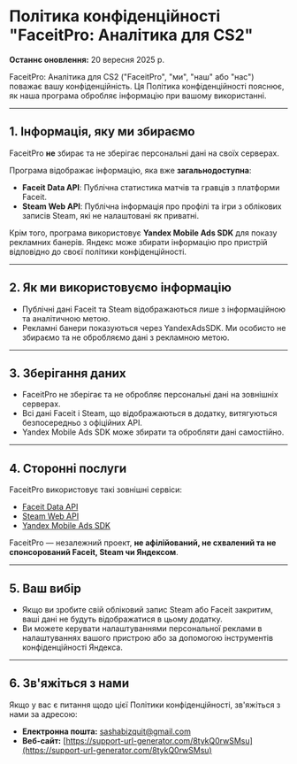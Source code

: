 # Політика конфіденційності "FaceitPro: Аналітика для CS2"

**Останнє оновлення:** 20 вересня 2025 р.

FaceitPro: Аналітика для CS2 ("FaceitPro", "ми", "наш" або "нас") поважає вашу конфіденційність. Ця Політика конфіденційності пояснює, як наша програма обробляє інформацію при вашому використанні.

---

## 1. Інформація, яку ми збираємо
FaceitPro **не** збирає та не зберігає персональні дані на своїх серверах.

Програма відображає інформацію, яка вже **загальнодоступна**:
- **Faceit Data API**: Публічна статистика матчів та гравців з платформи Faceit.
- **Steam Web API**: Публічна інформація про профілі та ігри з облікових записів Steam, які не налаштовані як приватні.

Крім того, програма використовує **Yandex Mobile Ads SDK** для показу рекламних банерів. Яндекс може збирати інформацію про пристрій відповідно до своєї політики конфіденційності.

---

## 2. Як ми використовуємо інформацію
- Публічні дані Faceit та Steam відображаються лише з інформаційною та аналітичною метою.
- Рекламні банери показуються через YandexAdsSDK. Ми особисто не збираємо та не обробляємо дані з рекламною метою.

---

## 3. Зберігання даних
- FaceitPro не зберігає та не обробляє персональні дані на зовнішніх серверах.
- Всі дані Faceit і Steam, що відображаються в додатку, витягуються безпосередньо з офіційних API.
- Yandex Mobile Ads SDK може збирати та обробляти дані самостійно.

---

## 4. Сторонні послуги
FaceitPro використовує такі зовнішні сервіси:
- [Faceit Data API](https://developers.faceit.com/terms)
- [Steam Web API](https://steamcommunity.com/dev/apiterms)
- [Yandex Mobile Ads SDK](https://yandex.ru/legal/mobileads_sdk_agreement/en/)

FaceitPro — незалежний проект, **не афілійований, не схвалений та не спонсорований Faceit, Steam чи Яндексом**.

---

## 5. Ваш вибір
- Якщо ви зробите свій обліковий запис Steam або Faceit закритим, ваші дані не будуть відображатися в цьому додатку.
- Ви можете керувати налаштуваннями персональної реклами в налаштуваннях вашого пристрою або за допомогою інструментів конфіденційності Яндекса.

---

## 6. Зв'яжіться з нами
Якщо у вас є питання щодо цієї Політики конфіденційності, зв'яжіться з нами за адресою:
- **Електронна пошта:** sashabizquit@gmail.com
- **Веб-сайт:** [https://support-url-generator.com/8tykQ0rwSMsu](https://support-url-generator.com/8tykQ0rwSMsu)
